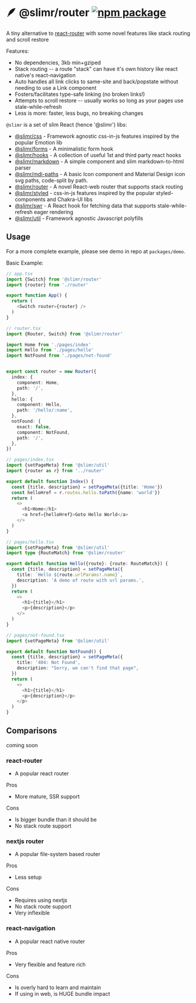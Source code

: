 # 🪶 @slimr/router [![npm package](https://img.shields.io/npm/v/@slimr/router.svg?style=flat-square)](https://npmjs.org/package/@slimr/router)

A tiny alternative to [react-router](https://www.npmjs.com/package/react-router) with some novel features like stack routing and scroll restore

Features:

- No dependencies, 3kb min+gziped
- Stack routing -- a route "stack" can have it's own history like react native's react-navigation
- Auto handles all link clicks to same-site and back/popstate without needing to use a Link component
- Fosters/facilitates type-safe linking (no broken links!)
- Attempts to scroll restore -- usually works so long as your pages use stale-while-refresh
- Less is more: faster, less bugs, no breaking changes

`@slimr` is a set of slim React (hence '@slimr') libs:

- [@slimr/css](https://www.npmjs.com/package/@slimr/css) - Framework agnostic css-in-js features inspired by the popular Emotion lib
- [@slimr/forms](https://www.npmjs.com/package/@slimr/forms) - A minimalistic form hook
- [@slimr/hooks](https://www.npmjs.com/package/@slimr/hooks) - A collection of useful 1st and third party react hooks
- [@slimr/markdown](https://www.npmjs.com/package/@slimr/markdown) - A simple component and slim markdown-to-html parser
- [@slimr/mdi-paths](https://www.npmjs.com/package/@slimr/mdi-paths) - A basic Icon component and Material Design icon svg paths, code-split by path.
- [@slimr/router](https://www.npmjs.com/package/@slimr/router) - A novel React-web router that supports stack routing
- [@slimr/styled](https://www.npmjs.com/package/@slimr/styled) - css-in-js features inspired by the popular styled-components and Chakra-UI libs
- [@slimr/swr](https://www.npmjs.com/package/@slimr/swr) - A React hook for fetching data that supports stale-while-refresh eager rendering
- [@slimr/util](https://www.npmjs.com/package/@slimr/util) - Framework agnostic Javascript polyfills

## Usage

For a more complete example, please see demo in repo at `packages/demo`.

Basic Example:

```typescript
// app.tsx
import {Switch} from '@slimr/router'
import {router} from './router'

export function App() {
  return (
    <Switch router={router} />
  )
}

// router.tsx
import {Router, Switch} from '@slimr/router'

import Home from './pages/index'
import Hello from './pages/hello'
import NotFound from './pages/not-found'


export const router = new Router({
  index: {
    component: Home,
    path: '/',
  },
  hello: {
    component: Hello,
    path: '/hello/:name',
  },
  notFound: {
    exact: false,
    component: NotFound,
    path: '/',
  },
})

// pages/index.tsx
import {setPageMeta} from '@slimr/util'
import {router as r} from '../router'

export default function Index() {
  const {title, description} = setPageMeta({title: 'Home'})
  const helloHref = r.routes.hello.toPath({name: 'world'})
  return (
    <>
      <h1>Home</h1>
      <a href={helloHref}>Goto Hello World</a>
    </>
  )
}

// pages/hello.tsx
import {setPageMeta} from '@slimr/util'
import type {RouteMatch} from '@slimr/router'

export default function Hello({route}: {route: RouteMatch}) {
  const {title, description} = setPageMeta({
    title: `Hello ${route.urlParams!.name}`,
    description: 'A demo of route with url params.',
  })
  return (
    <>
      <h1>{title}</h1>
      <p>{description}</p>
    </>
  )
}

// pages/not-found.tsx
import {setPageMeta} from '@slimr/util'

export default function NotFound() {
  const {title, description} = setPageMeta({
    title: '404: Not Found',
    description: "Sorry, we can't find that page",
  })
  return (
    <>
      <h1>{title}</h1>
      <p>{description}</p>
    </p>
  )
}
```

## Comparisons

coming soon

### react-router

- A popular react router

Pros

- More mature, SSR support

Cons

- Is bigger bundle than it should be
- No stack route support

### nextjs router

- A popular file-system based router

Pros

- Less setup

Cons

- Requires using nextjs
- No stack route support
- Very inflexible

### react-navigation

- A popular react native router

Pros

- Very flexible and feature rich

Cons

- Is overly hard to learn and maintain
- If using in web, is HUGE bundle impact
